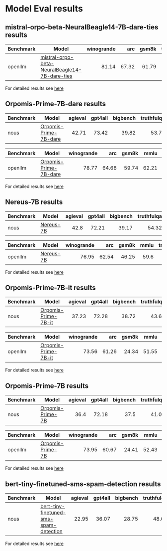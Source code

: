 # Model Eval results

## mistral-orpo-beta-NeuralBeagle14-7B-dare-ties results

|Benchmark|                                                           Model                                                            |winogrande| arc |gsm8k|truthfulqa|hellaswag|Average|
|---------|----------------------------------------------------------------------------------------------------------------------------|---------:|----:|----:|---------:|--------:|------:|
|openllm  |[mistral-orpo-beta-NeuralBeagle14-7B-dare-ties](https://huggingface.co/saucam/mistral-orpo-beta-NeuralBeagle14-7B-dare-ties)|     81.14|67.32|61.79|     54.17|    85.89|  70.06|



For detailed results see [here](saucam/mistral-orpo-beta-NeuralBeagle14-7B-dare-ties/README.md)

## Orpomis-Prime-7B-dare results

|Benchmark|                                   Model                                    |agieval|gpt4all|bigbench|truthfulqa|Average|
|---------|----------------------------------------------------------------------------|------:|------:|-------:|---------:|------:|
|nous     |[Orpomis-Prime-7B-dare](https://huggingface.co/saucam/Orpomis-Prime-7B-dare)|  42.71|  73.42|   39.82|     53.72|  52.42|


|Benchmark|                                   Model                                    |winogrande| arc |gsm8k|mmlu |truthfulqa|hellaswag|Average|
|---------|----------------------------------------------------------------------------|---------:|----:|----:|----:|---------:|--------:|------:|
|openllm  |[Orpomis-Prime-7B-dare](https://huggingface.co/saucam/Orpomis-Prime-7B-dare)|     78.77|64.68|59.74|62.21|     53.72|    85.12|  67.37|



For detailed results see [here](saucam/Orpomis-Prime-7B-dare/README.md)

## Nereus-7B results

|Benchmark|                       Model                        |agieval|gpt4all|bigbench|truthfulqa|Average|
|---------|----------------------------------------------------|------:|------:|-------:|---------:|------:|
|nous     |[Nereus-7B](https://huggingface.co/saucam/Nereus-7B)|   42.8|  72.21|   39.17|     54.32|  52.12|


|Benchmark|                       Model                        |winogrande| arc |gsm8k|mmlu|truthfulqa|hellaswag|Average|
|---------|----------------------------------------------------|---------:|----:|----:|---:|---------:|--------:|------:|
|openllm  |[Nereus-7B](https://huggingface.co/saucam/Nereus-7B)|     76.95|62.54|46.25|59.6|     54.32|    83.23|  63.82|



For detailed results see [here](saucam/Nereus-7B/README.md)

## Orpomis-Prime-7B-it results

|Benchmark|                                 Model                                  |agieval|gpt4all|bigbench|truthfulqa|Average|
|---------|------------------------------------------------------------------------|------:|------:|-------:|---------:|------:|
|nous     |[Orpomis-Prime-7B-it](https://huggingface.co/saucam/Orpomis-Prime-7B-it)|  37.23|  72.28|   38.72|     43.68|  47.98|


|Benchmark|                                 Model                                  |winogrande| arc |gsm8k|mmlu |truthfulqa|hellaswag|Average|
|---------|------------------------------------------------------------------------|---------:|----:|----:|----:|---------:|--------:|------:|
|openllm  |[Orpomis-Prime-7B-it](https://huggingface.co/saucam/Orpomis-Prime-7B-it)|     73.56|61.26|24.34|51.55|     43.68|    79.61|  55.67|



For detailed results see [here](saucam/Orpomis-Prime-7B-it/README.md)

## Orpomis-Prime-7B results

|Benchmark|                              Model                               |agieval|gpt4all|bigbench|truthfulqa|Average|
|---------|------------------------------------------------------------------|------:|------:|-------:|---------:|------:|
|nous     |[Orpomis-Prime-7B](https://huggingface.co/saucam/Orpomis-Prime-7B)|   36.4|  72.18|    37.5|     41.02|  46.78|


|Benchmark|                              Model                               |winogrande| arc |gsm8k|mmlu |truthfulqa|hellaswag|Average|
|---------|------------------------------------------------------------------|---------:|----:|----:|----:|---------:|--------:|------:|
|openllm  |[Orpomis-Prime-7B](https://huggingface.co/saucam/Orpomis-Prime-7B)|     73.95|60.67|24.41|52.43|     41.02|    79.12|  55.27|



For detailed results see [here](saucam/Orpomis-Prime-7B/README.md)

## bert-tiny-finetuned-sms-spam-detection results

|Benchmark|                                                     Model                                                     |agieval|gpt4all|bigbench|truthfulqa|Average|
|---------|---------------------------------------------------------------------------------------------------------------|------:|------:|-------:|---------:|------:|
|nous     |[bert-tiny-finetuned-sms-spam-detection](https://huggingface.co/mrm8488/bert-tiny-finetuned-sms-spam-detection)|  22.95|  36.07|   28.75|     48.09|  33.97|



For detailed results see [here](mrm8488/bert-tiny-finetuned-sms-spam-detection/README.md)

